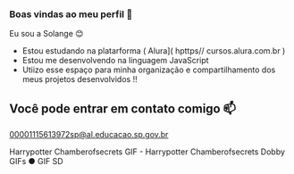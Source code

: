 ### Boas vindas ao meu perfil  🩷

Eu sou a Solange 😊

- Estou estudando na platarforma ( Alura]( hpttps// cursos.alura.com.br )
- Estou me desenvolvendo na linguagem JavaScript
- Utiizo esse espaço para minha organização e compartilhamento dos meus projetos desenvolvidos !!




## Você pode entrar em contato comigo 📫

00001115613972sp@al.educacao.sp.gov.br




Harrypotter Chamberofsecrets GIF - Harrypotter Chamberofsecrets Dobby GIFs
● GIF SD

